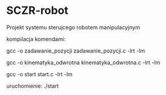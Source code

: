 # SCZR-robot
Projekt systemu sterujcego robotem manipulacyjnym 

kompilacja komendami: 

gcc -o zadawanie_pozycji zadawanie_pozycji.c -lrt -lm

gcc -o kinematyka_odwrotna kinematyka_odwrotna.c -lrt -lm 

gcc -o start start.c -lrt -lm 

uruchomienie: ./start
